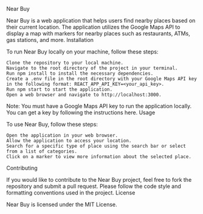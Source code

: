 Near Buy

Near Buy is a web application that helps users find nearby places based on their current location. The application utilizes the Google Maps API to display a map with markers for nearby places such as restaurants, ATMs, gas stations, and more.
Installation

To run Near Buy locally on your machine, follow these steps:

    Clone the repository to your local machine.
    Navigate to the root directory of the project in your terminal.
    Run npm install to install the necessary dependencies.
    Create a .env file in the root directory with your Google Maps API key in the following format: REACT_APP_API_KEY=<your_api_key>.
    Run npm start to start the application.
    Open a web browser and navigate to http://localhost:3000.

Note: You must have a Google Maps API key to run the application locally. You can get a key by following the instructions here.
Usage

To use Near Buy, follow these steps:

    Open the application in your web browser.
    Allow the application to access your location.
    Search for a specific type of place using the search bar or select from a list of categories.
    Click on a marker to view more information about the selected place.

Contributing

If you would like to contribute to the Near Buy project, feel free to fork the repository and submit a pull request. Please follow the code style and formatting conventions used in the project.
License

Near Buy is licensed under the MIT License.
